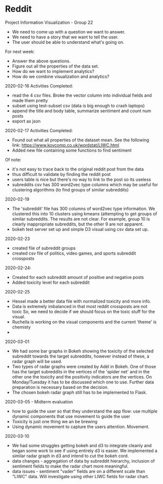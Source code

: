 # Reddit

Project Information Visualization - Group 22

- We need to come up with a question we want to answer.
- We need to have a story that we want to tell the user.
- The user should be able to understand what's going on.

For next week:

- Answer the above questions.
- Figure out all the properties of the data set.
- How do we want to implement analytics?
- How do we combine visualization and analytics?

2020-02-16
Activities Completed:
- read the 4 csv files.  Broke the vector column into individual fields and made them pretty
- subset using test-subset csv (data is big enough to crash laptops)
- append the title and body table, summarize sentiment and count num posts
- export as json 

2020-02-17
Activities Completed:
- Found out what all properties of the dataset mean. See the following link: https://www.kovcomp.co.uk/wordstat/LIWC.html
- Added new file containing some functions to find sentiment

Of note: 
- it's not easy to trace back to the original reddit post from the data
- thus difficult to validate by finding the reddit post
- users table is nice but there's no way to link to the post so its useless
- subreddits csv has 300 word2vec type columns which may be useful for 
  clustering algorithms (to find groups of similar subreddits)

2020-02-19
- The 'subreddit' file has 300 columns of word2vec type information.  We clustered this into 10 clusters
  using kmeans (attempting to get groups of similar subreddits.  The results are not clear.
  For example, group 10 is clearly inappropriate subreddits, but the other 9 are not apparent. 
- bokeh test server set up and simple D3 visual using csv data set up.     

2020-02-23 
- created file of subreddit groups
- created csv file of politics, video games, and sports subreddit crossposts

2020-02-24:
- Created for each subreddit amount of positive and negative posts
- Added toxicity level for each subreddit

2020-02-25
- Hessel made a better data file with normalized toxicity and more info.
- Data is extremely imbalanced in that most reddit crossposts are not toxic
  So, we need to decide if we should focus on the toxic stuff for the visual.
- Ruchella is working on the visual components and the current 'theme' is chemisty
- 
2020-03-01

- We had some bar graphs in Bokeh showing the toxicity of the selected subreddit towards the target subreddits, however instead of these, a radar graph will be used.
- Two types of radar graphs were created by Adél in Bokeh. One of those has the target subreddits in the vertices of the 'spider net' and in the other one the toxicity and the positivity indicators are the vertices. On Monday/Tuesday it has to be discussed which one to use. Further data preparation is necessary based on the decision.
- The chosen bokeh radar graph still has to be implemented to Flask.

2020-03-05 - Midterm evaluation
- how to guide the user so that they understand the app flow: use multiple dynamic components that use movement to guide the user
- Toxicity is just one thing we an be brewing
- Using dynamic movement to capture the users attention.  Movement.

2020-03-10
- We had some struggles getting bokeh and d3 to integrate cleanly and began some work to see
  if using entirely d3 is easier.  We implemented a similar radar graph in d3 and intend to cut
  the bokeh cord.
- data changes - aggregation of data by subreddit hierarchy, inclusion of sentiment fields to make the 
  radar chart more meaningful.
- data issues - sentiment "vader" fields are on a different scale than "LIWC" data.  Will investigate using
  other LIWC fields for radar chart.  
  




